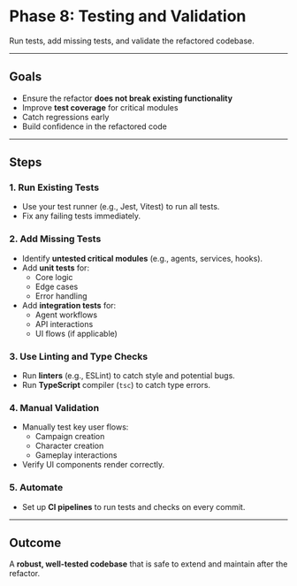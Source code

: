 # Phase 8: Testing and Validation

Run tests, add missing tests, and validate the refactored codebase.

---

## **Goals**

- Ensure the refactor **does not break existing functionality**
- Improve **test coverage** for critical modules
- Catch regressions early
- Build confidence in the refactored code

---

## **Steps**

### 1. Run Existing Tests

- Use your test runner (e.g., Jest, Vitest) to run all tests.
- Fix any failing tests immediately.

### 2. Add Missing Tests

- Identify **untested critical modules** (e.g., agents, services, hooks).
- Add **unit tests** for:
  - Core logic
  - Edge cases
  - Error handling
- Add **integration tests** for:
  - Agent workflows
  - API interactions
  - UI flows (if applicable)

### 3. Use Linting and Type Checks

- Run **linters** (e.g., ESLint) to catch style and potential bugs.
- Run **TypeScript** compiler (`tsc`) to catch type errors.

### 4. Manual Validation

- Manually test key user flows:
  - Campaign creation
  - Character creation
  - Gameplay interactions
- Verify UI components render correctly.

### 5. Automate

- Set up **CI pipelines** to run tests and checks on every commit.

---

## **Outcome**

A **robust, well-tested codebase** that is safe to extend and maintain after the refactor.
